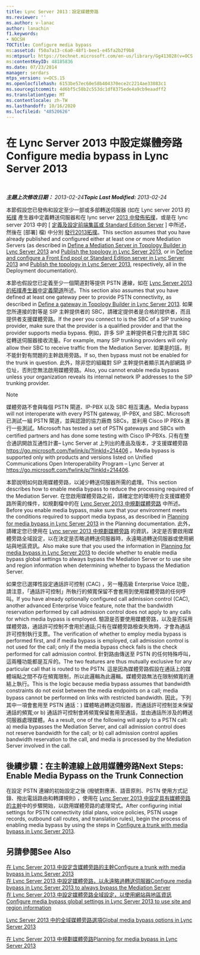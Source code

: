 ```yaml
---
title: Lync Server 2013：設定媒體旁路
ms.reviewer: ''
ms.author: v-lanac
author: lanachin
f1.keywords:
- NOCSH
TOCTitle: Configure media bypass
ms:assetid: f50a7a13-c6a0-48f1-bee1-e45fa2b2f9b8
ms:mtpsurl: https://technet.microsoft.com/en-us/library/Gg413028(v=OCS.15)
ms:contentKeyID: 48185836
ms.date: 07/23/2014
manager: serdars
mtps_version: v=OCS.15
ms.openlocfilehash: 6153be57ec60e58b404370ece2c2214ae33083c1
ms.sourcegitcommit: 4d6bf5c58b2c553dc1df8375ede4a9cb9eaadff2
ms.translationtype: MT
ms.contentlocale: zh-TW
ms.lasthandoff: 10/16/2020
ms.locfileid: "48520626"
---
```

# <a name="configure-media-bypass-in-lync-server-2013"></a><span data-ttu-id="0ecf9-102">在 Lync Server 2013 中設定媒體旁路</span><span class="sxs-lookup"><span data-stu-id="0ecf9-102">Configure media bypass in Lync Server 2013</span></span>

<div data-xmlns="http://www.w3.org/1999/xhtml">

<div class="topic" data-xmlns="http://www.w3.org/1999/xhtml" data-msxsl="urn:schemas-microsoft-com:xslt" data-cs="https://msdn.microsoft.com/">

<div data-asp="https://msdn2.microsoft.com/asp">



</div>

<div id="mainSection">

<div id="mainBody">

<span> </span>

<span data-ttu-id="0ecf9-103">_**主題上次修改日期：** 2013-02-24_</span><span class="sxs-lookup"><span data-stu-id="0ecf9-103">_**Topic Last Modified:** 2013-02-24_</span></span>

<span data-ttu-id="0ecf9-104">本節假設您已發佈和設定至少一部或多部轉送伺服器 (如在 Lync server 2013 的 [拓撲](lync-server-2013-define-a-mediation-server-in-topology-builder.md) 產生器中定義轉送伺服器和在 lync server [2013 中發佈拓撲](lync-server-2013-publish-the-topology.md)，或是在 lync server 2013 中的 [ [定義及設定前端集區或 Standard Edition Server](lync-server-2013-define-and-configure-a-front-end-pool-or-standard-edition-server.md) ] 中所述，然後在 [部署] 檔) 中分別 [發行2013拓撲](lync-server-2013-publish-the-topology.md)。</span><span class="sxs-lookup"><span data-stu-id="0ecf9-104">This section assumes that you have already published and configured either at least one or more Mediation Servers (as described in [Define a Mediation Server in Topology Builder in Lync Server 2013](lync-server-2013-define-a-mediation-server-in-topology-builder.md) and [Publish the topology in Lync Server 2013](lync-server-2013-publish-the-topology.md), or in [Define and configure a Front End pool or Standard Edition server in Lync Server 2013](lync-server-2013-define-and-configure-a-front-end-pool-or-standard-edition-server.md) and [Publish the topology in Lync Server 2013](lync-server-2013-publish-the-topology.md), respectively, all in the Deployment documentation).</span></span>

<span data-ttu-id="0ecf9-105">本節也假設您已定義至少一個閘道對等提供 PSTN 連線，如在 [Lync Server 2013 的拓撲產生器中定義閘道](lync-server-2013-define-a-gateway-in-topology-builder.md)所述。</span><span class="sxs-lookup"><span data-stu-id="0ecf9-105">This section also assumes that you have defined at least one gateway peer to provide PSTN connectivity, as described in [Define a gateway in Topology Builder in Lync Server 2013](lync-server-2013-define-a-gateway-in-topology-builder.md).</span></span> <span data-ttu-id="0ecf9-106">如果您所連接的對等是 SIP 主幹提供者的 SBC，請確定提供者是合格的提供者，而且提供者支援媒體旁路。</span><span class="sxs-lookup"><span data-stu-id="0ecf9-106">If the peer you connect to is the SBC of a SIP trunking provider, make sure that the provider is a qualified provider and that the provider supports media bypass.</span></span> <span data-ttu-id="0ecf9-107">例如，許多 SIP 主幹提供者只會允許其 SBC 從轉送伺服器接收流量。</span><span class="sxs-lookup"><span data-stu-id="0ecf9-107">For example, many SIP trunking providers will only allow their SBC to receive traffic from the Mediation Server.</span></span> <span data-ttu-id="0ecf9-108">如果是的話，則不能針對有問題的主幹啟用旁路。</span><span class="sxs-lookup"><span data-stu-id="0ecf9-108">If so, then bypass must not be enabled for the trunk in question.</span></span> <span data-ttu-id="0ecf9-109">此外，除非您的組織對 SIP 主幹提供者顯示其內部網路 IP 位址，否則您無法啟用媒體旁路。</span><span class="sxs-lookup"><span data-stu-id="0ecf9-109">Also, you cannot enable media bypass unless your organization reveals its internal network IP addresses to the SIP trunking provider.</span></span>

<div>


> [!NOTE]  
> <span data-ttu-id="0ecf9-110">媒體旁路不會與每個 PSTN 閘道、IP-PBX 以及 SBC 相互溝通。</span><span class="sxs-lookup"><span data-stu-id="0ecf9-110">Media bypass will not interoperate with every PSTN gateway, IP-PBX, and SBC.</span></span> <span data-ttu-id="0ecf9-111">Microsoft 已測試一組 PSTN 閘道，並與認證的協力廠商 SBCs，並利用 Cisco IP PBXs 進行一些測試。</span><span class="sxs-lookup"><span data-stu-id="0ecf9-111">Microsoft has tested a set of PSTN gateways and SBCs with certified partners and has done some testing with Cisco IP-PBXs.</span></span> <span data-ttu-id="0ecf9-112">只有在整合通訊開啟互通性計畫– Lync Server at 上列出的產品及版本，才支援媒體旁路 <A href="https://go.microsoft.com/fwlink/p/?linkid=214406">https://go.microsoft.com/fwlink/p/?linkId=214406</A> 。</span><span class="sxs-lookup"><span data-stu-id="0ecf9-112">Media bypass is supported only with products and versions listed on Unified Communications Open Interoperability Program – Lync Server at <A href="https://go.microsoft.com/fwlink/p/?linkid=214406">https://go.microsoft.com/fwlink/p/?linkId=214406</A>.</span></span>



</div>

<span data-ttu-id="0ecf9-113">本節說明如何啟用媒體旁路，以減少轉送伺服器所需的處理。</span><span class="sxs-lookup"><span data-stu-id="0ecf9-113">This section describes how to enable media bypass to reduce the processing required of the Mediation Server.</span></span> <span data-ttu-id="0ecf9-114">在您啟用媒體旁路之前，請確定您的環境符合支援媒體旁路所需的條件，如規劃檔中的在 [Lync Server 2013 中規劃媒體旁路](lync-server-2013-planning-for-media-bypass.md) 中所述。</span><span class="sxs-lookup"><span data-stu-id="0ecf9-114">Before you enable media bypass, make sure that your environment meets the conditions required to support media bypass, as described in [Planning for media bypass in Lync Server 2013](lync-server-2013-planning-for-media-bypass.md) in the Planning documentation.</span></span> <span data-ttu-id="0ecf9-115">此外，請確定您已使用在 [Lync server 2013 中規劃媒體旁路](lync-server-2013-planning-for-media-bypass.md) 的資訊，決定是否要啟用媒體旁路全域設定，以在決定是否略過轉送伺服器時，永遠略過轉送伺服器或使用網站與地區資訊。</span><span class="sxs-lookup"><span data-stu-id="0ecf9-115">Also make sure that you used the information in [Planning for media bypass in Lync Server 2013](lync-server-2013-planning-for-media-bypass.md) to decide whether to enable media bypass global settings to always bypass the Mediation Server or to use site and region information when determining whether to bypass the Mediation Server.</span></span>

<span data-ttu-id="0ecf9-116">如果您已選擇性設定通話許可控制 (CAC) ，另一種高級 Enterprise Voice 功能，請注意，「通話許可控制」所執行的頻寬保留不會套用到使用媒體旁路的任何呼叫。</span><span class="sxs-lookup"><span data-stu-id="0ecf9-116">If you have already optionally configured call admission control (CAC), another advanced Enterprise Voice feature, note that the bandwidth reservation performed by call admission control does not apply to any calls for which media bypass is employed.</span></span> <span data-ttu-id="0ecf9-117">驗證是否要使用媒體旁路，以及是否採用媒體旁路，通話許可控制不會用於通話;只有在媒體旁路檢查失敗時，才會為通話許可控制執行支票。</span><span class="sxs-lookup"><span data-stu-id="0ecf9-117">The verification of whether to employ media bypass is performed first, and if media bypass is employed, call admission control is not used for the call; only if the media bypass check fails is the check performed for call admission control.</span></span> <span data-ttu-id="0ecf9-118">針對路由傳送至 PSTN 的任何特殊呼叫，這兩種功能都是互斥的。</span><span class="sxs-lookup"><span data-stu-id="0ecf9-118">The two features are thus mutually exclusive for any particular call that is routed to the PSTN.</span></span> <span data-ttu-id="0ecf9-119">這是因為媒體旁路假設在通話上的媒體端點之間不存在頻寬限制，所以此邏輯為此邏輯。媒體旁路無法在限制頻寬的連結上執行。</span><span class="sxs-lookup"><span data-stu-id="0ecf9-119">This is the logic because media bypass assumes that bandwidth constraints do not exist between the media endpoints on a call; media bypass cannot be performed on links with restricted bandwidth.</span></span> <span data-ttu-id="0ecf9-120">因此，下列其中一項會套用至 PSTN 通話：) 媒體略過轉送伺服器，而通話許可控制並未保留通話的頻寬;or b) 通話許可控制會將頻寬保留套用至通話，並由通話所涉及的轉送伺服器處理媒體。</span><span class="sxs-lookup"><span data-stu-id="0ecf9-120">As a result, one of the following will apply to a PSTN call: a) media bypasses the Mediation Server, and call admission control does not reserve bandwidth for the call; or b) call admission control applies bandwidth reservation to the call, and media is processed by the Mediation Server involved in the call.</span></span>

<div>

## <a name="next-steps-enable-media-bypass-on-the-trunk-connection"></a><span data-ttu-id="0ecf9-121">後續步驟：在主幹連線上啟用媒體旁路</span><span class="sxs-lookup"><span data-stu-id="0ecf9-121">Next Steps: Enable Media Bypass on the Trunk Connection</span></span>

<span data-ttu-id="0ecf9-122">在設定 PSTN 連線的初始設定之後 (撥號對應表、語音原則、PSTN 使用方式記錄、撥出電話路由和轉譯規則) ，使用在 [Lync Server 2013 中設定具有媒體旁路的主幹](lync-server-2013-configure-a-trunk-with-media-bypass.md)中的步驟開始，以啟用媒體旁路的處理常式。</span><span class="sxs-lookup"><span data-stu-id="0ecf9-122">After configuring initial settings for PSTN connectivity (dial plans, voice policies, PSTN usage records, outbound call routes, and translation rules), begin the process of enabling media bypass by using the steps in [Configure a trunk with media bypass in Lync Server 2013](lync-server-2013-configure-a-trunk-with-media-bypass.md).</span></span>

</div>

<div>

## <a name="see-also"></a><span data-ttu-id="0ecf9-123">另請參閱</span><span class="sxs-lookup"><span data-stu-id="0ecf9-123">See Also</span></span>


[<span data-ttu-id="0ecf9-124">在 Lync Server 2013 中設定含媒體旁路的主幹</span><span class="sxs-lookup"><span data-stu-id="0ecf9-124">Configure a trunk with media bypass in Lync Server 2013</span></span>](lync-server-2013-configure-a-trunk-with-media-bypass.md)  
[<span data-ttu-id="0ecf9-125">在 Lync Server 2013 中設定媒體旁路，以永遠略過轉送伺服器</span><span class="sxs-lookup"><span data-stu-id="0ecf9-125">Configure media bypass in Lync Server 2013 to always bypass the Mediation Server</span></span>](lync-server-2013-configure-media-bypass-to-always-bypass-the-mediation-server.md)  
[<span data-ttu-id="0ecf9-126">在 Lync Server 2013 中設定媒體旁路全域設定，以使用網站與地區資訊</span><span class="sxs-lookup"><span data-stu-id="0ecf9-126">Configure media bypass global settings in Lync Server 2013 to use site and region information</span></span>](lync-server-2013-configure-media-bypass-global-settings-to-use-site-and-region-information.md)  


[<span data-ttu-id="0ecf9-127">Lync Server 2013 中的全域媒體旁路選項</span><span class="sxs-lookup"><span data-stu-id="0ecf9-127">Global media bypass options in Lync Server 2013</span></span>](lync-server-2013-global-media-bypass-options.md)  


[<span data-ttu-id="0ecf9-128">在 Lync Server 2013 中規劃媒體旁路</span><span class="sxs-lookup"><span data-stu-id="0ecf9-128">Planning for media bypass in Lync Server 2013</span></span>](lync-server-2013-planning-for-media-bypass.md)  
  

</div>

</div>

<span> </span>

</div>

</div>

</div>

